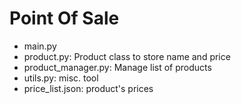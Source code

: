 # Point Of Sale

- main.py
- product.py: Product class to store name and price
- product_manager.py: Manage list of products
- utils.py: misc. tool
- price_list.json: product's prices
